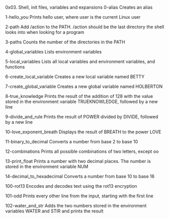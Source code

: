 0x03. Shell, init files, variables and expansions
0-alias
Creates an alias


1-hello_you
Prints hello user, where user is the current Linux user


2-path
Add /action to the PATH. /action should be the last directory the shell looks into when looking for a program


3-paths
Counts the number of the directories in the PATH



4-global_variables
Lists environment variables


5-local_variables
Lists all local variables and environment variables, and functions


6-create_local_variable
Creates a new local variable named BETTY



7-create_global_variable
Creates a new global variable named HOLBERTON



8-true_knowledge
Prints the result of the addition of 128 with the value stored in the environment variable TRUEKNOWLEDGE, followed by a new line


9-divide_and_rule
Prints the result of POWER divided by DIVIDE, followed by a new line


10-love_exponent_breath
Displays the result of BREATH to the power LOVE



11-binary_to_decimal
Converts a number from base 2 to base 10


12-combinations
Prints all possible combinations of two letters, except oo



13-print_float
Prints a number with two decimal places. The number is stored in the environment variable NUM



14-decimal_to_hexadecimal
Converts a number from base 10 to base 16


100-rot13
Encodes and decodes text using the rot13 encryption


101-odd
Prints every other line from the input, starting with the first line


102-water_and_str
Adds the two numbers stored in the environment variables WATER and STIR and prints the result
